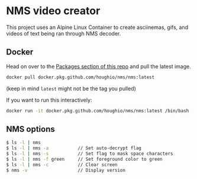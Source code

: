 # NMS video creator

This project uses an Alpine Linux Container to create asciinemas, gifs, and videos of text being ran through NMS decoder.

## Docker
Head on over to the [Packages section of this repo](https://github.com/HoughIO/nms/packages) and pull the latest image.
```bash
docker pull docker.pkg.github.com/houghio/nms/nms:latest
```
(keep in mind `latest` might not be the tag you pulled)

If you want to run this interactively:
```bash
docker run -it docker.pkg.github.com/houghio/nms/nms:latest /bin/bash
```


## NMS options
```bash
$ ls -l | nms
$ ls -l | nms -a           // Set auto-decrypt flag
$ ls -l | nms -s           // Set flag to mask space characters
$ ls -l | nms -f green     // Set foreground color to green
$ ls -l | nms -c           // Clear screen
$ nms -v                   // Display version
```
